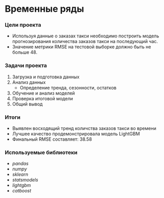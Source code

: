 # Временные ряды

### Цели проекта

- Используя данные о заказах такси необходимо построить модель прогнозирования количества заказов такси на последующий час. 
- Значение метрики RMSE на тестовой выборке должно быть не больше 48.  

### Задачи проекта

1. Загрузка и подготовка данных  
2. Анализ данных
   - Определение тренда, сезонности, остатков  
3. Обучение и анализ моделей 
4. Проверка итоговой модели
5. Общий вывод  

### Итоги

- Выявлен восходящий тренд количства заказов такси во времени
- Лучшее качество продемонстрировала модель LightGBM
- Финальный RMSE составляет: 38.58 

### Используемые библиотеки

- *pandas*
- *numpy*
- *sklearn*
- *statsmodels*
- *lightgbm*
- *catboost*

